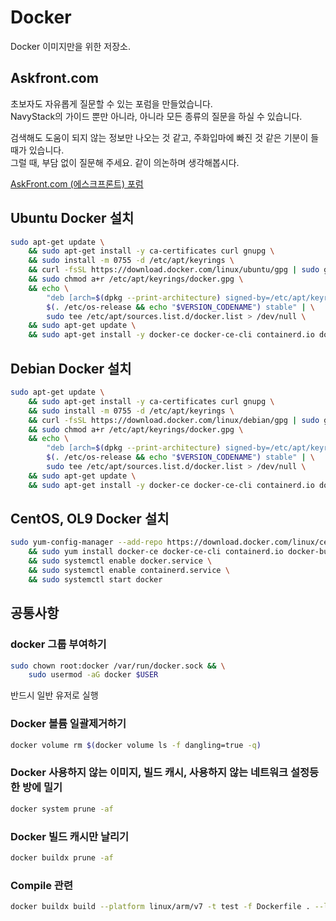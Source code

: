 # Docker
Docker 이미지만을 위한 저장소.

## Askfront.com
초보자도 자유롭게 질문할 수 있는 포럼을 만들었습니다. <br />
NavyStack의 가이드 뿐만 아니라, 아니라 모든 종류의 질문을 하실 수 있습니다.

검색해도 도움이 되지 않는 정보만 나오는 것 같고, 주화입마에 빠진 것 같은 기분이 들 때가 있습니다.<br />
그럴 때, 부담 없이 질문해 주세요. 같이 의논하며 생각해봅시다.

[AskFront.com (에스크프론트) 포럼](https://askfront.com/?github)

##  Ubuntu Docker 설치
```bash
sudo apt-get update \
    && sudo apt-get install -y ca-certificates curl gnupg \
    && sudo install -m 0755 -d /etc/apt/keyrings \
    && curl -fsSL https://download.docker.com/linux/ubuntu/gpg | sudo gpg --dearmor -o /etc/apt/keyrings/docker.gpg \
    && sudo chmod a+r /etc/apt/keyrings/docker.gpg \
    && echo \
        "deb [arch=$(dpkg --print-architecture) signed-by=/etc/apt/keyrings/docker.gpg] https://download.docker.com/linux/ubuntu \
        $(. /etc/os-release && echo "$VERSION_CODENAME") stable" | \
        sudo tee /etc/apt/sources.list.d/docker.list > /dev/null \
    && sudo apt-get update \
    && sudo apt-get install -y docker-ce docker-ce-cli containerd.io docker-buildx-plugin docker-compose-plugin
```

##  Debian Docker 설치
```bash
sudo apt-get update \
    && sudo apt-get install -y ca-certificates curl gnupg \
    && sudo install -m 0755 -d /etc/apt/keyrings \
    && curl -fsSL https://download.docker.com/linux/debian/gpg | sudo gpg --dearmor -o /etc/apt/keyrings/docker.gpg \
    && sudo chmod a+r /etc/apt/keyrings/docker.gpg \
    && echo \
        "deb [arch=$(dpkg --print-architecture) signed-by=/etc/apt/keyrings/docker.gpg] https://download.docker.com/linux/debian \
        $(. /etc/os-release && echo "$VERSION_CODENAME") stable" | \
        sudo tee /etc/apt/sources.list.d/docker.list > /dev/null \
    && sudo apt-get update \
    && sudo apt-get install -y docker-ce docker-ce-cli containerd.io docker-buildx-plugin docker-compose-plugin
```

##  CentOS, OL9 Docker 설치
```bash
sudo yum-config-manager --add-repo https://download.docker.com/linux/centos/docker-ce.repo \
    && sudo yum install docker-ce docker-ce-cli containerd.io docker-buildx-plugin docker-compose-plugin -y \
    && sudo systemctl enable docker.service \
    && sudo systemctl enable containerd.service \
    && sudo systemctl start docker
```

## 공통사항

### docker 그룹 부여하기
```bash
sudo chown root:docker /var/run/docker.sock && \
    sudo usermod -aG docker $USER
```
반드시 일반 유저로 실행

### Docker 볼륨 일괄제거하기
```bash
docker volume rm $(docker volume ls -f dangling=true -q)
```
### Docker 사용하지 않는 이미지, 빌드 캐시, 사용하지 않는 네트워크 설정등 한 방에 밀기
```bash
docker system prune -af
```
### Docker 빌드 캐시만 날리기
```bash
docker buildx prune -af
```
### Compile 관련
```bash
docker buildx build --platform linux/arm/v7 -t test -f Dockerfile . --load --progress=plain 2>&1 | grep "Run-time dependency"
```
